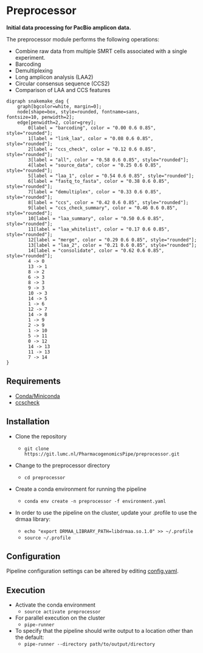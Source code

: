 # Preprocessor

**Initial data processing for PacBio amplicon data.**  

The preprocessor module performs the following operations:  
- Combine raw data from multiple SMRT cells associated with a single experiment.
- Barcoding
- Demultiplexing
- Long amplicon analysis (LAA2)
- Circular consensus sequence (CCS2)
- Comparison of LAA and CCS features  

```plantuml
digraph snakemake_dag {
    graph[bgcolor=white, margin=0];
    node[shape=box, style=rounded, fontname=sans,                 fontsize=10, penwidth=2];
    edge[penwidth=2, color=grey];
        0[label = "barcoding", color = "0.00 0.6 0.85", style="rounded"];
        1[label = "link_laa", color = "0.08 0.6 0.85", style="rounded"];
        2[label = "ccs_check", color = "0.12 0.6 0.85", style="rounded"];
        3[label = "all", color = "0.58 0.6 0.85", style="rounded"];
        4[label = "source_data", color = "0.25 0.6 0.85", style="rounded"];
        5[label = "laa_1", color = "0.54 0.6 0.85", style="rounded"];
        6[label = "fastq_to_fasta", color = "0.38 0.6 0.85", style="rounded"];
        7[label = "demultiplex", color = "0.33 0.6 0.85", style="rounded"];
        8[label = "ccs", color = "0.42 0.6 0.85", style="rounded"];
        9[label = "ccs_check_summary", color = "0.46 0.6 0.85", style="rounded"];
        10[label = "laa_summary", color = "0.50 0.6 0.85", style="rounded"];
        11[label = "laa_whitelist", color = "0.17 0.6 0.85", style="rounded"];
        12[label = "merge", color = "0.29 0.6 0.85", style="rounded"];
        13[label = "laa_2", color = "0.21 0.6 0.85", style="rounded"];
        14[label = "consolidate", color = "0.62 0.6 0.85", style="rounded"];
        4 -> 0
        13 -> 1
        8 -> 2
        6 -> 3
        8 -> 3
        9 -> 3
        10 -> 3
        14 -> 5
        1 -> 6
        12 -> 7
        14 -> 8
        1 -> 9
        2 -> 9
        1 -> 10
        5 -> 11
        0 -> 12
        14 -> 13
        11 -> 13
        7 -> 14
}            
```
  
## Requirements
- [Conda/Miniconda](https://conda.io/miniconda.html)  
- [ccscheck](https://github.com/PacificBiosciences/ccscheck)

## Installation
- Clone the repository
  - `git clone https://git.lumc.nl/PharmacogenomicsPipe/preprocessor.git`

- Change to the preprocessor directory
  - `cd preprocessor`

- Create a conda environment for running the pipeline
  - `conda env create -n preprocessor -f environment.yaml`

- In order to use the pipeline on the cluster, update your .profile to use the drmaa library:
  - `echo "export DRMAA_LIBRARY_PATH=libdrmaa.so.1.0" >> ~/.profile`
  - `source ~/.profile`

## Configuration
Pipeline configuration settings can be altered by editing [config.yaml](config.yaml).  

## Execution
- Activate the conda environment
  - `source activate preprocessor`
- For parallel execution on the cluster
  - `pipe-runner`
- To specify that the pipeline should write output to a location other than the default:
  - `pipe-runner --directory path/to/output/directory`
          

